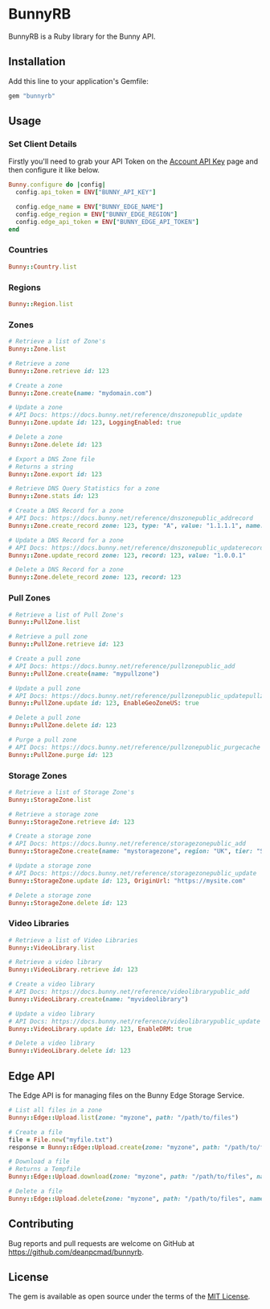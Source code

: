 # BunnyRB

BunnyRB is a Ruby library for the Bunny API.

## Installation

Add this line to your application's Gemfile:

```ruby
gem "bunnyrb"
```

## Usage

### Set Client Details

Firstly you'll need to grab your API Token on the [Account API Key](https://dash.bunny.net/account/api-key) page
and then configure it like below.

```ruby
Bunny.configure do |config|
  config.api_token = ENV["BUNNY_API_KEY"]

  config.edge_name = ENV["BUNNY_EDGE_NAME"]
  config.edge_region = ENV["BUNNY_EDGE_REGION"]
  config.edge_api_token = ENV["BUNNY_EDGE_API_TOKEN"]
end
```

### Countries

```ruby
Bunny::Country.list
```

### Regions

```ruby
Bunny::Region.list
```

### Zones

```ruby
# Retrieve a list of Zone's
Bunny::Zone.list

# Retrieve a zone
Bunny::Zone.retrieve id: 123

# Create a zone
Bunny::Zone.create(name: "mydomain.com")

# Update a zone
# API Docs: https://docs.bunny.net/reference/dnszonepublic_update
Bunny::Zone.update id: 123, LoggingEnabled: true

# Delete a zone
Bunny::Zone.delete id: 123

# Export a DNS Zone file
# Returns a string
Bunny::Zone.export id: 123

# Retrieve DNS Query Statistics for a zone
Bunny::Zone.stats id: 123

# Create a DNS Record for a zone
# API Docs: https://docs.bunny.net/reference/dnszonepublic_addrecord
Bunny::Zone.create_record zone: 123, type: "A", value: "1.1.1.1", name: "sub"

# Update a DNS Record for a zone
# API Docs: https://docs.bunny.net/reference/dnszonepublic_updaterecord
Bunny::Zone.update_record zone: 123, record: 123, value: "1.0.0.1"

# Delete a DNS Record for a zone
Bunny::Zone.delete_record zone: 123, record: 123
```

### Pull Zones

```ruby
# Retrieve a list of Pull Zone's
Bunny::PullZone.list

# Retrieve a pull zone
Bunny::PullZone.retrieve id: 123

# Create a pull zone
# API Docs: https://docs.bunny.net/reference/pullzonepublic_add
Bunny::PullZone.create(name: "mypullzone")

# Update a pull zone
# API Docs: https://docs.bunny.net/reference/pullzonepublic_updatepullzone
Bunny::PullZone.update id: 123, EnableGeoZoneUS: true

# Delete a pull zone
Bunny::PullZone.delete id: 123

# Purge a pull zone
# API Docs: https://docs.bunny.net/reference/pullzonepublic_purgecache
Bunny::PullZone.purge id: 123
```

### Storage Zones

```ruby
# Retrieve a list of Storage Zone's
Bunny::StorageZone.list

# Retrieve a storage zone
Bunny::StorageZone.retrieve id: 123

# Create a storage zone
# API Docs: https://docs.bunny.net/reference/storagezonepublic_add
Bunny::StorageZone.create(name: "mystoragezone", region: "UK", tier: "Standard")

# Update a storage zone
# API Docs: https://docs.bunny.net/reference/storagezonepublic_update
Bunny::StorageZone.update id: 123, OriginUrl: "https://mysite.com"

# Delete a storage zone
Bunny::StorageZone.delete id: 123
```

### Video Libraries

```ruby
# Retrieve a list of Video Libraries
Bunny::VideoLibrary.list

# Retrieve a video library
Bunny::VideoLibrary.retrieve id: 123

# Create a video library
# API Docs: https://docs.bunny.net/reference/videolibrarypublic_add
Bunny::VideoLibrary.create(name: "myvideolibrary")

# Update a video library
# API Docs: https://docs.bunny.net/reference/videolibrarypublic_update
Bunny::VideoLibrary.update id: 123, EnableDRM: true

# Delete a video library
Bunny::VideoLibrary.delete id: 123
```

## Edge API

The Edge API is for managing files on the Bunny Edge Storage Service.

```ruby
# List all files in a zone
Bunny::Edge::Upload.list(zone: "myzone", path: "/path/to/files")

# Create a file
file = File.new("myfile.txt")
response = Bunny::Edge::Upload.create(zone: "myzone", path: "/path/to/files", name: "myfile.txt", file: file)

# Download a file
# Returns a Tempfile
Bunny::Edge::Upload.download(zone: "myzone", path: "/path/to/files", name: "myfile.txt")

# Delete a file
Bunny::Edge::Upload.delete(zone: "myzone", path: "/path/to/files", name: "myfile.txt")
```

## Contributing

Bug reports and pull requests are welcome on GitHub at https://github.com/deanpcmad/bunnyrb.

## License

The gem is available as open source under the terms of the [MIT License](https://opensource.org/licenses/MIT).
